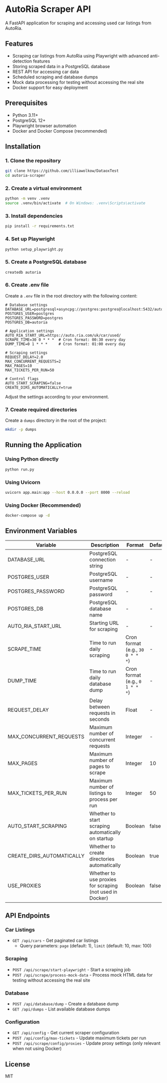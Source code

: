 # AutoRia Scraper API

A FastAPI application for scraping and accessing used car listings from AutoRia.

## Features

- Scraping car listings from AutoRia using Playwright with advanced anti-detection features
- Storing scraped data in a PostgreSQL database
- REST API for accessing car data
- Scheduled scraping and database dumps
- Mock data processing for testing without accessing the real site
- Docker support for easy deployment

## Prerequisites

- Python 3.11+
- PostgreSQL 12+
- Playwright browser automation
- Docker and Docker Compose (recommended)

## Installation

### 1. Clone the repository

```bash
git clone https://github.com/illiawolkow/DataoxTest
cd autoria-scraper
```

### 2. Create a virtual environment

```bash
python -m venv .venv
source .venv/bin/activate  # On Windows: .venv\Scripts\activate
```

### 3. Install dependencies

```bash
pip install -r requirements.txt
```

### 4. Set up Playwright

```bash
python setup_playwright.py
```

### 5. Create a PostgreSQL database

```bash
createdb autoria
```

### 6. Create .env file

Create a `.env` file in the root directory with the following content:

```
# Database settings
DATABASE_URL=postgresql+asyncpg://postgres:postgres@localhost:5432/autoria
POSTGRES_USER=postgres
POSTGRES_PASSWORD=postgres
POSTGRES_DB=autoria

# Application settings
AUTO_RIA_START_URL=https://auto.ria.com/uk/car/used/
SCRAPE_TIME=30 0 * * *  # Cron format: 00:30 every day
DUMP_TIME=0 1 * * *     # Cron format: 01:00 every day

# Scraping settings
REQUEST_DELAY=2.0
MAX_CONCURRENT_REQUESTS=2
MAX_PAGES=10
MAX_TICKETS_PER_RUN=50

# Control flags
AUTO_START_SCRAPING=false
CREATE_DIRS_AUTOMATICALLY=true
```

Adjust the settings according to your environment.

### 7. Create required directories

Create a `dumps` directory in the root of the project:

```bash
mkdir -p dumps
```

## Running the Application

### Using Python directly

```bash
python run.py
```

### Using Uvicorn

```bash
uvicorn app.main:app --host 0.0.0.0 --port 8000 --reload
```

### Using Docker (Recommended)

```bash
docker-compose up -d
```

## Environment Variables

| Variable | Description | Format | Default |
|----------|-------------|--------|---------|
| DATABASE_URL | PostgreSQL connection string | - | - |
| POSTGRES_USER | PostgreSQL username | - | - |
| POSTGRES_PASSWORD | PostgreSQL password | - | - |
| POSTGRES_DB | PostgreSQL database name | - | - |
| AUTO_RIA_START_URL | Starting URL for scraping | - | - |
| SCRAPE_TIME | Time to run daily scraping | Cron format (e.g., `30 0 * * *`) | - |
| DUMP_TIME | Time to run daily database dump | Cron format (e.g., `0 1 * * *`) | - |
| REQUEST_DELAY | Delay between requests in seconds | Float | - |
| MAX_CONCURRENT_REQUESTS | Maximum number of concurrent requests | Integer | - |
| MAX_PAGES | Maximum number of pages to scrape | Integer | 10 |
| MAX_TICKETS_PER_RUN | Maximum number of listings to process per run | Integer | 50 |
| AUTO_START_SCRAPING | Whether to start scraping automatically on startup | Boolean | false |
| CREATE_DIRS_AUTOMATICALLY | Whether to create directories automatically | Boolean | true |
| USE_PROXIES | Whether to use proxies for scraping (not used in Docker) | Boolean | false |

## API Endpoints

### Car Listings

- `GET /api/cars` - Get paginated car listings
  - Query parameters: `page` (default: 1), `limit` (default: 10, max: 100)

### Scraping

- `POST /api/scrape/start-playwright` - Start a scraping job
- `POST /api/scrape/process-mock-data` - Process mock HTML data for testing without accessing the real site

### Database

- `POST /api/database/dump` - Create a database dump
- `GET /api/dumps` - List available database dumps

### Configuration

- `GET /api/config` - Get current scraper configuration
- `POST /api/config/max-tickets` - Update maximum tickets per run
- `POST /api/scrape/config/proxies` - Update proxy settings (only relevant when not using Docker)

## License

MIT 